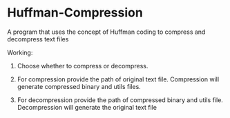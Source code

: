 # Huffman-Compression
A program that uses the concept of Huffman coding to compress and decompress text files


Working:

1. Choose whether to compress or decompress.

2. For compression provide the path of original text file. 
   Compression will generate compressed binary and utils files.

3. For decompression provide the path of compressed binary and utils file. 
   Decompression will generate the original text file
